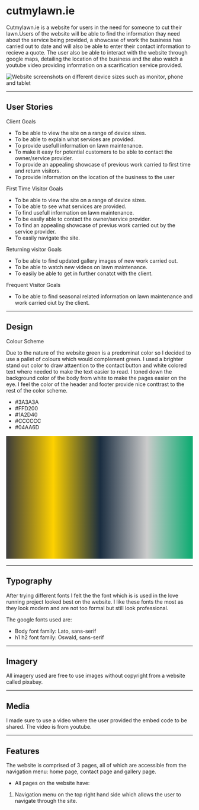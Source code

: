 # cutmylawn.ie

Cutmylawn.ie is a website for users in the need for someone to cut their lawn.Users of the website will be able to find the information thay need about the service being provided, a showcase of work the business has carried out to date and will also be able to enter their contact information to recieve a quote. The user also be able to interact with the website through google maps, detailing the location of the business and the also watch a youtube video providing information on a scarification service provided. 


![Website screenshots on different device sizes such as monitor, phone and tablet](assets/images/readme-responsive-image.png)

--------
## User Stories

Client Goals


* To be able to view the site on a range of device sizes.
* To be able to explain what services are provided.
* To provide usefull information on lawn maintenance.
* To make it easy for  potential customers to be able to contact the owner/service provider.
* To provide an appealing showcase of previous work carried to first time and return visitors.
* To provide information on the location of the business to the user 


First Time Visitor Goals

* To be able to view the site on a range of device sizes.
* To be able to see what services are provided.
* To find usefull information on lawn maintenance.
* To be easily able to contact the owner/service provider.
* To find an appealing showcase of previus work carried out by the service provider. 
* To easily navigate the site. 

Returning visitor Goals 

* To be able to find updated gallery images of new work carried out.
* To be able to watch new videos on lawn maintenance. 
* To easily be able to get in further conatct with the client. 

Frequent Visitor Goals 

* To be able to find seasonal related information on lawn maintenance and work carried oiut by the client. 

-----

## Design 

Colour Scheme 

Due to the nature of the website green is a predominat color 
so I decided to use a pallet of colours which would complement green.
I used a brighter stand out color to draw attaention to the contact button and white colored text where needed to make the text easier to read. I toned down the background color of the body from white to make the pages easier on the eye. I feel the color of the header and footer provide nice conttrast to the rest of the color scheme. 

* #3A3A3A
* #FFD200
* #1A2D40
* #CCCCCC
* #04AA6D

![Color gradient for website ](assets/images/color-gradient-%20website%20.png)

---
## Typography

After trying different fonts I felt the the font which is is used in the love running project looked best on the website. I like these fonts the most as they look modern and are not too formal but still look professional. 

The google fonts used are: 

* Body font family: Lato, sans-serif
* h1 h2 font family: Oswald, sans-serif

---

## Imagery 

All imagery used are free to use images without copyright from a website called pixabay. 

---

## Media

I made sure to use a video where the user provided the embed code to be shared. The video is from youtube. 

---

## Features

The website is comprised of 3 pages, all of which are accessible from the navigation menu: home page, contact page and gallery page.

* All pages on the website have:
1. Navigation menu on the top right hand side which allows the user to navigate through the site. 




